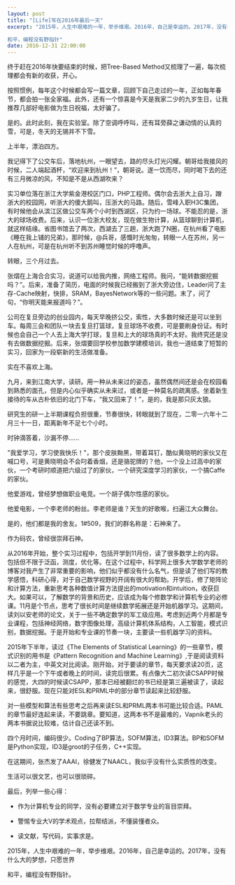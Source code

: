 ```yaml
---
layout: post
title: "[Life]写在2016年最后一天"
excerpt: "2015年，人生中艰难的一年，举步维艰。2016年，自己是幸运的。2017年，没有什么大的梦想，只愿世界

和平，编程没有野指针"
date: 2016-12-31 22:00:00
---
```


终于赶在2016年快要结束的时候，把Tree-Based Method又梳理了一遍，每次梳理都会有新的收获，开心。

按照惯例，每年这个时候都会写一篇文章，回顾下自己走过的一年，正如每年春节，都会拍一张全家福。此外，还有一个惊喜是今天是我家二少的九岁生日，让我推荐几部好电影做为生日祝福，太好骗了。

是的。此时此刻，我在实验室。除了空调呼呼叫，还有耳旁薛之谦动情的认真的雪，可是，冬天的无锡并不下雪。

上半年，漂泊四方。

我记得下了公交车后，落地杭州，一眼望去，路的尽头灯光闪耀。朝哥给我接风的时候，二人端起酒杯，“欢迎来到杭州！”，朝哥说。遂一饮而尽，同时喝下去的还有三月微凉的风，不知是不是从西湖吹来？

实习单位落在浙江大学紫金港校区门口，PHP工程师。偶尔会去浙大上自习，蹭浙大的校园网，听浙大的傻大鹅叫，压浙大的马路。随后，雪峰入职H3C集团，有时候他会从滨江区做公交车两个小时到西湖区，只为约一场球。不能忍的是，浙大的球场收费。后来，认识一位浙大校友，现在做生物计算，从篮球聊到计算机，就这样结缘。省图书馆去了两次，西湖去了三趟，浙大跑了N圈，在杭州看了电影《睡在我上铺的兄弟》，那时候，@兵哥，感慨时光匆匆，转眼一人在苏州，另一人在杭州，可是在杭州听不到苏州睡觉时候的呼噜声。

转眼，三个月过去。

张熠在上海合合实习，说道可以给我内推，网络工程师。我问，“能转数据挖掘吗？”。后来，准备了简历，电面的时候我已经搬到了浙大旁边住，Leader问了主存-Cache映射，快排，SRAM，BayesNetwork等的一些问题。末了，问了句，“你明天能来报道吗？”。

公司在复旦旁边的创业园内，每天早晚挤公交，索性，大多数时候还是可以坐到车。每周三会和团队一块去复旦打篮球，复旦球场不收费，可是要刷身份证。有时候也会自己一个人去上海大学打球，复旦和上大的球场真的不太好。我终究还是没有去做数据挖掘。后来，张熠要回学校参加数学建模培训，我也一道结束了短暂的实习，回家为一段崭新的生活做准备。

实在不喜欢上海。

九月，来到江南大学，读研。用一种从未来过的姿态，虽然偶然间还是会在校园看到熟悉的面孔，但是内心似乎确实从未来过，或者是一种莫名的疏离感。坐着新生接待的车从古朴依旧的北门下车，“我又回来了！”，是的，我是那只灰太狼。

研究生的研一上半期课程负担很重，节奏很快，转眼就到了现在，二零一六年十二月三十一日，距离新年不足七个小时。

时钟滴答着，沙漏不停......

"我爱学习，学习使我快乐！"，那个皮肤黝黑，带着耳钉，酷似黄晓明的家伙又在喊口号，可是黄晓明会不会叼着香烟，还是骆驼牌的？他，一个没上过高中的家伙，一个考研时顺道把六级过了的家伙，一个研究深度学习的家伙，一个搞Caffe的家伙。

他爱游戏，曾经梦想做职业电竞。一个胡子偶尔性感的家伙。

他爱电影，一个李老师的粉丝。李老师是谁？天生的好歌喉，扫遍江大众舞台。

是的，他们都是我的舍友。1#509，我们的群名称是：石神来了。

作为码农，曾经很崇拜石神。

从2016年开始，整个实习过程中，包括开学到11月份，读了很多数学上的内容。包括但不限于泛函，测度，优化等。在这个过程中，科学网上很多大学数学老师的博客对我产生了非常重要的影响，他们似乎都没有什么名气，但是读了他们写的教学感悟，科研心得，对于自己数学视野的开阔有很大的帮助。开学后，修了矩阵论和计算方法，重新思考各种数值计算方法提出的motivation和intuition，收获巨大。如果可以，了解数学的背景和历史，应该成为每个修数学和计算机专业的必修课。11月是个节点，思考了很长时间是继续数学拓展还是开始机器学习。这期间，读刘以安老师的论文，关于一些不确定数学的军工级应用。考虑到近两个月都是专业课程，包括神经网络，数字图像处理，高级计算机体系结构，人工智能，模式识别，数据挖掘。于是开始和专业课的节奏一块，主要读一些机器学习的资料。

2015年下半年，读过《The Elements of Statistical Learning》的一些章节，模式识别的用书是《Pattern Recognition and Machine Learning》,于是阅读资料以二者为主，中英文对比阅读。刚开始，对于要读的章节，每天要求读20页，这样几乎是一个下午或者晚上的时间，读完后很累。有点像大二初次读CSAPP时候的感觉，大四的时候读CSAPP，那本已经被翻烂的书已经是第三遍被读了，读起来，很舒服。现在只能对ESL和PRML中的部分章节读起来比较舒服。

对一些模型和算法有些思考之后再来读ESL和PRML两本书可能比较合适。PAML的章节最好连起来读，不要跳章。要知道，这两本书不是最难的，Vapnik老头的两本书据说比较难，估计自己还读不到。

四个月时间，编码很少。Coding了BP算法，SOFM算法，ID3算法。BP和SOFM是Python实现，ID3是groot的子任务，C++实现。

在这期间，张杰发了AAAI，徐健发了NAACL，我似乎没有什么实质性的改变。

生活可以很文艺，也可以很琐碎。

最后，列举一些心得：

- 作为计算机专业的同学，没有必要建立对于数学专业的盲目崇拜。

- 警惕专业大V的学术观点，拉帮结派，不懂装懂者众。

- 读文献，写代码，实事求是。

2015年，人生中艰难的一年，举步维艰。2016年，自己是幸运的。2017年，没有什么大的梦想，只愿世界

和平，编程没有野指针。




